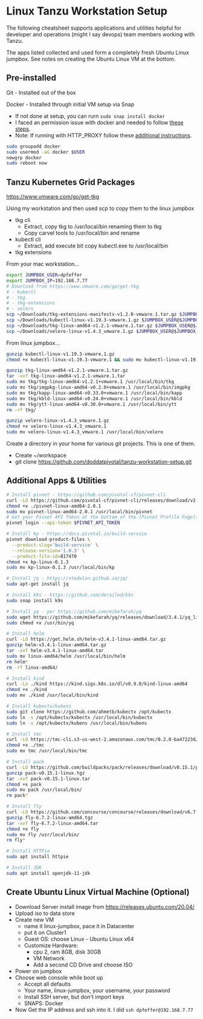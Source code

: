 # Linux Tanzu Workstation Setup

The following cheatsheet supports applications and utilities helpful for developer and operations (might I say devops) team members working with Tanzu.

The apps listed collected and used form a completely fresh Ubuntu Linux jumpbox.  See notes on creating the Ubuntu Linux VM at the bottom.

## Pre-installed

Git - Installed out of the box

Docker - Installed through initial VM setup via Snap
  - If not done at setup, you can rurn `sudo snap install docker`
  - I faced an permission issue with docker and needed to follow [these steps](https://docs.docker.com/engine/install/linux-postinstall/).
  - Note: If running with HTTP_PROXY follow these [additional instructions](https://docs.docker.com/config/daemon/systemd/#httphttps-proxy).

```bash
sudo groupadd docker
sudo usermod -aG docker $USER
newgrp docker
sudo reboot now
```

## Tanzu Kubernetes Grid Packages

https://www.vmware.com/go/get-tkg

Using my workstation and then used scp to copy them to the linux jumpbox
- tkg cli
  - Extract, copy tkg to /usr/local/bin renaming them to tkg
  - Copy carvel tools to /usr/local/bin and rename
- kubectl cli
  - Extract, add execute bit copy kubectl.exe to /usr/local/bin
- tkg extensions

From your mac workstation...

```bash
export JUMPBOX_USER=dpfeffer
export JUMPBOX_IP=192.168.7.77
# Download from https://www.vmware.com/go/get-tkg
# - kubectl
# - tkg
# - tkg-extensions
# - velero
scp ~/Downloads/tkg-extensions-manifests-v1.2.0-vmware.1.tar.gz $JUMPBOX_USER@$JUMPBOX_IP:
scp ~/Downloads/kubectl-linux-v1.19.3-vmware.1.gz $JUMPBOX_USER@$JUMPBOX_IP:
scp ~/Downloads/tkg-linux-amd64-v1.2.1-vmware.1.tar.gz $JUMPBOX_USER@$JUMPBOX_IP:
scp ~/Downloads/velero-linux-v1.4.3_vmware.1.gz $JUMPBOX_USER@$JUMPBOX_IP:
```

From linux jumpbox...

```bash
gunzip kubectl-linux-v1.19.3-vmware.1.gz
chmod +x kubectl-linux-v1.19.3-vmware.1 && sudo mv kubectl-linux-v1.19.3-vmware.1 /usr/local/bin/kubectl

gunzip tkg-linux-amd64-v1.2.1-vmware.1.tar.gz
tar -xvf tkg-linux-amd64-v1.2.1-vmware.1.tar
sudo mv tkg/tkg-linux-amd64-v1.2.1+vmware.1 /usr/local/bin/tkg
sudo mv tkg/imgpkg-linux-amd64-v0.2.0+vmware.1 /usr/local/bin/imgpkg
sudo mv tkg/kapp-linux-amd64-v0.33.0+vmware.1 /usr/local/bin/kapp
sudo mv tkg/kbld-linux-amd64-v0.24.0+vmware.1 /usr/local/bin/kbld
sudo mv tkg/ytt-linux-amd64-v0.30.0+vmware.1 /usr/local/bin/ytt
rm -rf tkg/

gunzip velero-linux-v1.4.3_vmware.1.gz
chmod +x velero-linux-v1.4.3_vmware.1
sudo mv velero-linux-v1.4.3_vmware.1 /usr/local/bin/velero

```

Create a directory in your home for various git projects.  This is one of them.
- Create ~/workspace
- git clone https://github.com/doddatpivotal/tanzu-workstation-setup.git

## Additional Apps & Utilities

```bash
# Install pivnet - https://github.com/pivotal-cf/pivnet-cli
curl -LO https://github.com/pivotal-cf/pivnet-cli/releases/download/v2.0.1/pivnet-linux-amd64-2.0.1
chmod +x ./pivnet-linux-amd64-2.0.1
sudo mv pivnet-linux-amd64-2.0.1 /usr/local/bin/pivnet
# Get your Pivnet API Token at the bottom of the [Pivnet Profile Page](https://network.pivotal.io/users/dashboard/edit-profile).  
pivnet login --api-token $PIVNET_API_TOKEN

# Install kp - https://docs.pivotal.io/build-service
pivnet download-product-files \
  --product-slug='build-service' \
  --release-version='1.0.3' \
  --product-file-id=817470
chmod +x kp-linux-0.1.3
sudo mv kp-linux-0.1.3 /usr/local/bin/kp

# Install jq - https://stedolan.github.io/jq/
sudo apt-get install jq

# Install k9s - https://github.com/derailed/k9s
sudo snap install k9s

# Install yq - per https://github.com/mikefarah/yq
sudo wget https://github.com/mikefarah/yq/releases/download/3.4.1/yq_linux_amd64 -O /usr/bin/yq 
sudo chmod +x /usr/bin/yq

# Install helm
curl -LO https://get.helm.sh/helm-v3.4.1-linux-amd64.tar.gz
gunzip helm-v3.4.1-linux-amd64.tar.gz
tar -xvf helm-v3.4.1-linux-amd64.tar
sudo mv linux-amd64/helm /usr/local/bin/helm
rm helm*
rm -rf linux-amd64/

# Install kind
curl -Lo ./kind https://kind.sigs.k8s.io/dl/v0.9.0/kind-linux-amd64
chmod +x ./kind
sudo mv ./kind /usr/local/bin/kind

# Install kubectx/kubens
sudo git clone https://github.com/ahmetb/kubectx /opt/kubectx
sudo ln -s /opt/kubectx/kubectx /usr/local/bin/kubectx
sudo ln -s /opt/kubectx/kubens /usr/local/bin/kubens

# Install tmc
curl -LO https://tmc-cli.s3-us-west-2.amazonaws.com/tmc/0.2.0-ba47223d/linux/x64/tmc
chmod +x ./tmc
sudo mv tmc /usr/local/bin/tmc

# Install pack
curl -LO https://github.com/buildpacks/pack/releases/download/v0.15.1/pack-v0.15.1-linux.tgz
gunzip pack-v0.15.1-linux.tgz
tar -xvf pack-v0.15.1-linux.tar
chmod +x pack
sudo mv pack /usr/local/bin/
rm pack*

# Install fly
curl -LO https://github.com/concourse/concourse/releases/download/v6.7.2/fly-6.7.2-linux-amd64.tgz
gunzip fly-6.7.2-linux-amd64.tgz
tar -xvf fly-6.7.2-linux-amd64.tar
chmod +x fly
sudo mv fly /usr/local/bin/
rm fly*

# Install HTTPie
sudo apt install httpie

# Install JDK
sudo apt install openjdk-11-jdk
```

## Create Ubuntu Linux Virtual Machine (Optional)

- Download Server install image from https://releases.ubuntu.com/20.04/
- Upload iso to data store
- Create new VM
  - name it linux-jumpbox, pace it in Datacenter
  - put it on Cluster1
  - Guest OS: choose Linux - Ubuntu Linux x64
  - Customize Hardware:
    - cpu 2, ram 8GB, disk 30GB
    - VM Network
    - Add a second CD Drive and choose ISO
- Power on jumpbox
- Choose web console while boot up
  - Accept all defaults
  - Your name, linux-jumpbox, your username, your password
  - Install SSH server, but don't import keys
  - SNAPS: Docker
- Now Get the IP address and ssh into it.  I did `ssh dpfeffer@192.168.7.77`
